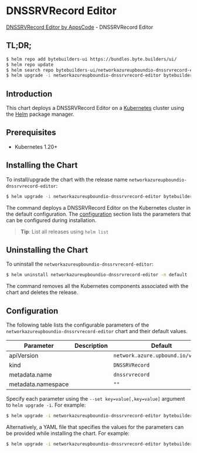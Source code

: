 # DNSSRVRecord Editor

[DNSSRVRecord Editor by AppsCode](https://byte.builders) - DNSSRVRecord Editor

## TL;DR;

```bash
$ helm repo add bytebuilders-ui https://bundles.byte.builders/ui/
$ helm repo update
$ helm search repo bytebuilders-ui/networkazureupboundio-dnssrvrecord-editor --version=v0.4.18
$ helm upgrade -i networkazureupboundio-dnssrvrecord-editor bytebuilders-ui/networkazureupboundio-dnssrvrecord-editor -n default --create-namespace --version=v0.4.18
```

## Introduction

This chart deploys a DNSSRVRecord Editor on a [Kubernetes](http://kubernetes.io) cluster using the [Helm](https://helm.sh) package manager.

## Prerequisites

- Kubernetes 1.20+

## Installing the Chart

To install/upgrade the chart with the release name `networkazureupboundio-dnssrvrecord-editor`:

```bash
$ helm upgrade -i networkazureupboundio-dnssrvrecord-editor bytebuilders-ui/networkazureupboundio-dnssrvrecord-editor -n default --create-namespace --version=v0.4.18
```

The command deploys a DNSSRVRecord Editor on the Kubernetes cluster in the default configuration. The [configuration](#configuration) section lists the parameters that can be configured during installation.

> **Tip**: List all releases using `helm list`

## Uninstalling the Chart

To uninstall the `networkazureupboundio-dnssrvrecord-editor`:

```bash
$ helm uninstall networkazureupboundio-dnssrvrecord-editor -n default
```

The command removes all the Kubernetes components associated with the chart and deletes the release.

## Configuration

The following table lists the configurable parameters of the `networkazureupboundio-dnssrvrecord-editor` chart and their default values.

|     Parameter      | Description |                    Default                    |
|--------------------|-------------|-----------------------------------------------|
| apiVersion         |             | <code>network.azure.upbound.io/v1beta1</code> |
| kind               |             | <code>DNSSRVRecord</code>                     |
| metadata.name      |             | <code>dnssrvrecord</code>                     |
| metadata.namespace |             | <code>""</code>                               |


Specify each parameter using the `--set key=value[,key=value]` argument to `helm upgrade -i`. For example:

```bash
$ helm upgrade -i networkazureupboundio-dnssrvrecord-editor bytebuilders-ui/networkazureupboundio-dnssrvrecord-editor -n default --create-namespace --version=v0.4.18 --set apiVersion=network.azure.upbound.io/v1beta1
```

Alternatively, a YAML file that specifies the values for the parameters can be provided while
installing the chart. For example:

```bash
$ helm upgrade -i networkazureupboundio-dnssrvrecord-editor bytebuilders-ui/networkazureupboundio-dnssrvrecord-editor -n default --create-namespace --version=v0.4.18 --values values.yaml
```
